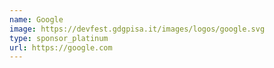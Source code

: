 ```yaml
---
name: Google
image: https://devfest.gdgpisa.it/images/logos/google.svg
type: sponsor_platinum
url: https://google.com
---
```

